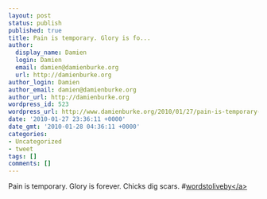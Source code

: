 ```yaml
---
layout: post
status: publish
published: true
title: Pain is temporary. Glory is fo...
author:
  display_name: Damien
  login: Damien
  email: damien@damienburke.org
  url: http://damienburke.org
author_login: Damien
author_email: damien@damienburke.org
author_url: http://damienburke.org
wordpress_id: 523
wordpress_url: http://www.damienburke.org/2010/01/27/pain-is-temporary-glory-is-fo/
date: '2010-01-27 23:36:11 +0000'
date_gmt: '2010-01-28 04:36:11 +0000'
categories:
- Uncategorized
- tweet
tags: []
comments: []
---
```

<p>Pain is temporary. Glory is forever. Chicks dig scars. #<a href="http:&#47;&#47;search.twitter.com&#47;search?q=%23wordstoliveby" class="aktt_hashtag">wordstoliveby<&#47;a></p>
